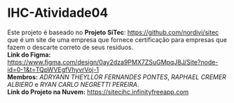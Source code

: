 # IHC-Atividade04
Este projeto é baseado no **Projeto SiTec**: https://github.com/nordivi/sitec que é um site de uma empresa que fornece certificação para empresas que fazem o descarte correto de seus resíduos.  
**Link do Figma:** https://www.figma.com/design/0ay2dza9PMX7ZSuGMpqJ8J/Site?node-id=0-1&t=TQpWVEgfVhyvrVoj-1  
**Membros:** *ADRYANN THEYLLOR FERNANDES PONTES*, *RAPHAEL CREMER ALBIERO* e *RYAN CARLO NEGRETTI PEREIRA*.  
**Link do Projeto na Nuvem:** https://sitecihc.infinityfreeapp.com
